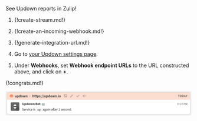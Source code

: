 See Updown reports in Zulip!

1. {!create-stream.md!}

1. {!create-an-incoming-webhook.md!}

1. {!generate-integration-url.md!}

1. Go to [your Updown settings page](https://updown.io/settings/edit).

1. Under **Webhooks**, set **Webhook endpoint URLs** to the URL
   constructed above, and click on **+**.

{!congrats.md!}

![](/static/images/integrations/updown/001.png)
